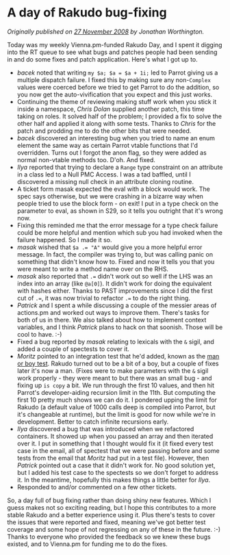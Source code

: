 # A day of Rakudo bug-fixing
    
*Originally published on [27 November 2008](https://use-perl.github.io/user/JonathanWorthington/journal/37954/) by Jonathan Worthington.*

Today was my weekly Vienna.pm-funded Rakudo Day, and I spent it digging into the RT queue to see what bugs and patches people had been sending in and do some fixes and patch application. Here's what I got up to.

- *bacek* noted that writing `my $a; $a = $a + 1i;` led to Parrot giving us a multiple dispatch failure. I fixed this by making sure any non-`Complex` values were coerced before we tried to get Parrot to do the addition, so you now get the auto-vivification that you expect and this just works.
- Continuing the theme of reviewing making stuff work when you stick it inside a namespace, *Chris Dolan* supplied another patch, this time taking on roles. It solved half of the problem; I provided a fix to solve the other half and applied it along with some tests. Thanks to *Chris* for the patch and prodding me to do the other bits that were needed.
- *bacek* discovered an interesting bug when you tried to name an enum element the same way as certain Parrot vtable functions that I'd overridden. Turns out I forgot the anon flag, so they were added as normal non-vtable methods too. D'oh. And fixed.
- *Ilya* reported that trying to declare a `Range` type constraint on an attribute in a class led to a Null PMC Access. I was a tad baffled, until I discovered a missing null check in an attribute cloning routine.
- A ticket form masak expected the eval with a block would work. The spec says otherwise, but we were crashing in a bizarre way when people tried to use the block form - on exit! I put in a type check on the parameter to eval, as shown in S29, so it tells you outright that it's wrong now.
- Fixing this reminded me that the error message for a type check failure could be more helpful and mention which sub you had invoked when the failure happened. So I made it so.
- *masak* wished that `$a .= "A"` would give you a more helpful error message. In fact, the compiler was trying to, but was calling panic on something that didn't know how to. Fixed and now it tells you that you were meant to write a method name over on the RHS.
- *masak* also reported that `.=` didn't work out so well if the LHS was an index into an array (like `@a[0]`). It didn't work for doing the equivalent with hashes either. Thanks to PAST improvements since I did the first cut of `.=`, it was now trivial to refactor `.=` to do the right thing.
- *Patrick* and I spent a while discussing a couple of the messier areas of actions.pm and worked out ways to improve them. There's tasks for both of us in there. We also talked about how to implement context variables, and I think *Patrick* plans to hack on that soonish. Those will be cool to have. :-)
- Fixed a bug reported by *masak* relating to lexicals with the `&` sigil, and added a couple of spectests to cover it.
- *Moritz* pointed to an integration test that he'd added, known as the [man or boy test](http://en.wikipedia.org/wiki/Man_or_boy_test). Rakudo turned out to be a bit of a boy, but a couple of fixes later it's now a man. (Fixes were to make parameters with the `&` sigil work properly - they were meant to but there was an small bug - and fixing up `is copy` a bit. We run through the first 10 values, and then hit Parrot's developer-aiding recursion limit in the 11th. But computing the first 10 pretty much shows we can do it. I pondered upping the limit for Rakudo (a default value of 1000 calls deep is compiled into Parrot, but it's changeable at runtime), but the limit is good for now while we're in development. Better to catch infinite recursions early.
- *Ilya* discovered a bug that was introduced when we refactored containers. It showed up when you passed an array and then iterated over it. I put in something that I thought would fix it (it fixed every test case in the email, all of spectest that we were passing before and some tests from the email that *Moritz* had put in a test file). However, then *Patrick* pointed out a case that it didn't work for. No good solution yet, but I added his test case to the spectests so we don't forget to address it. In the meantime, hopefully this makes things a little better for *Ilya*.
- Responded to and/or commented on a few other tickets.

So, a day full of bug fixing rather than doing shiny new features. Which I guess makes not so exciting reading, but I hope this contributes to a more stable Rakudo and a better experience using it. Plus there's tests to cover the issues that were reported and fixed, meaning we've got better test coverage and some hope of not regressing on any of these in the future. :-) Thanks to everyone who provided the feedback so we knew these bugs existed, and to Vienna.pm for funding me to do the fixes.
